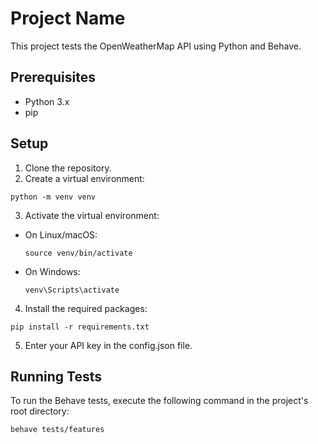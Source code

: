 # Project Name

This project tests the OpenWeatherMap API using Python and Behave.

## Prerequisites

- Python 3.x
- pip

## Setup

1. Clone the repository.
2. Create a virtual environment:
```
python -m venv venv
```
3. Activate the virtual environment:
- On Linux/macOS:
  ```
  source venv/bin/activate
  ```
- On Windows:
  ```
  venv\Scripts\activate
  ```
4. Install the required packages:
```
pip install -r requirements.txt
```
5. Enter your API key in the config.json file.

## Running Tests

To run the Behave tests, execute the following command in the project's root directory:
```
behave tests/features
```
